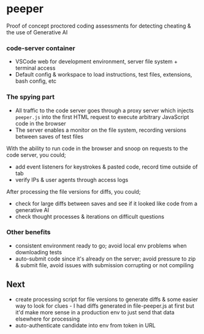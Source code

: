 # peeper

Proof of concept proctored coding assessments for detecting cheating & the use of Generative AI

### code-server container
- VSCode web for development environment, server file system + terminal access
- Default config & workspace to load instructions, test files, extensions, bash config, etc

### The spying part
- All traffic to the code server goes through a proxy server which injects `peeper.js` into the first HTML request to execute arbitrary JavaScript code in the browser
- The server enables a monitor on the file system, recording versions between saves of test files


With the ability to run code in the browser and snoop on requests to the code server, you could;
- add event listeners for keystrokes & pasted code, record time outside of tab
- verify IPs & user agents through access logs

After processing the file versions for diffs, you could;
- check for large diffs between saves and see if it looked like code from a generative AI
- check thought processes & iterations on difficult questions

### Other benefits
- consistent environment ready to go; avoid local env problems when downloading tests
- auto-submit code since it's already on the server; avoid pressure to zip & submit file, avoid issues with submission corrupting or not compiling


## Next
- create processing script for file versions to generate diffs & some easier way to look for clues - I had diffs generated in file-peeper.js at first but it'd make more sense in a production env to just send that data elsewhere for processing
- auto-authenticate candidate into env from token in URL